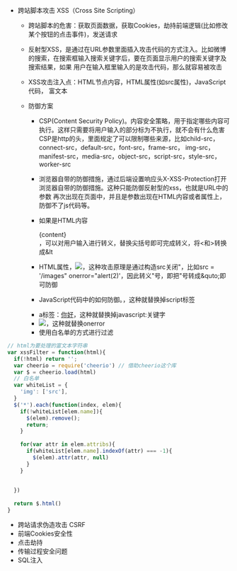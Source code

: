 - 跨站脚本攻击 XSS（Cross Site Scripting）
  + 跨站脚本的危害：获取页面数据，获取Cookies，劫持前端逻辑(比如修改某个按钮的点击事件)，发送请求
  + 反射型XSS，是通过在URL参数里面插入攻击代码的方式注入。比如微博的搜索，在搜索框输入搜索关键字后，要在页面显示用户的搜索关键字及搜索结果，如果
    用户在输入框里输入的是攻击代码，那么就容易被攻击
    
    
  + XSS攻击注入点：HTML节点内容，HTML属性(如src属性)，JavaScript代码， 富文本 
  
  
  + 防御方案
  
    + CSP(Content Security Policy)。内容安全策略，用于指定哪些内容可执行。这样只需要将用户输入的部分标为不执行，就不会有什么危害
      CSP是http的头，里面规定了可以限制哪些来源，比如child-src，connect-src，default-src，font-src，frame-src，
      img-src，manifest-src，media-src，object-src，script-src，style-src，worker-src
    
    + 浏览器自带的防御措施，通过后端设置响应头X-XSS-Protection打开浏览器自带的防御措施。这种只能防御反射型的xss，也就是URL中的参数
      再次出现在页面中，并且是参数出现在HTML内容或者属性上，防御不了js代码等。
      
    + 如果是HTML内容 <div>{content}</div>，可以对用户输入进行转义，替换尖括号即可完成转义，将<和>转换成&lt
   
    + HTML属性，<img src={src}>，这种攻击原理是通过构造src关闭"，比如src = '/images" onerror="alert(2)'，因此转义"号，即把"号转成&quto;即可防御
    
    + JavaScript代码中的如何防御。<script> var data={data} <script>，加入data="hello";alert(1);""。因此只需要转义"号成\"，或者转换使用
      JSON.stringify转换一下   
      
    + 富文本，也是比较麻烦的防御。这种防御只能按照黑名单(比如发现包含有<script> 或者onerror等属性就过滤到这个单词)或者白名单(比如只保留部分标签和属性)的方式做过滤
        + script：<script>alert(1)</script>，这种就替换掉script标签
        + a标签：<a href="javascript:alert(3)">你好</a>，这种就替换掉javascript:关键字
        + <img src="abc" onerror="alert(1)">，这种就替换onerror
        + 使用白名单的方式进行过滤
```javascript
// html为要处理的富文本字符串
var xssFilter = function(html){
  if(!html) return '';
  var cheerio = require('cheerio') // 借助cheerio这个库
  var $ = cheerio.load(html)
  // 白名单
  var whiteList = {
    'img': ['src'],
  }
  $('*').each(function(index, elem){
    if(!whiteList[elem.name]){
      $(elem).remove();
      return;
    }
    
    for(var attr in elem.attribs){
      if(whiteList[elem.name].indexOf(attr) === -1){
        $(elem).attr(attr, null)
      }
    }
    
    
  })
  
  return $.html()
}

```
   
- 跨站请求伪造攻击 CSRF
- 前端Cookies安全性
- 点击劫持
- 传输过程安全问题
- SQL注入
